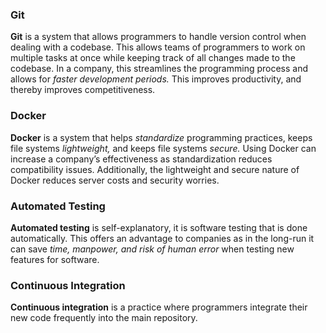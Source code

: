 ### Git
**Git** is a system that allows programmers to handle version control when dealing with a codebase.
This allows teams of programmers to work on multiple tasks at once while keeping track of all changes made to the codebase.
In a company, this streamlines the programming process and allows for *faster development periods.* 
This improves productivity, and thereby improves competitiveness.

### Docker
**Docker** is a system that helps *standardize* programming practices, keeps file systems *lightweight,* and keeps file systems *secure.*
Using Docker can increase a company’s effectiveness as standardization reduces compatibility issues.
Additionally, the lightweight and secure nature of Docker reduces server costs and security worries.

### Automated Testing
**Automated testing** is self-explanatory, it is software testing that is done automatically.
This offers an advantage to companies as in the long-run it can save *time, manpower, and risk of human error* when testing new features for software.

### Continuous Integration
**Continuous integration** is a practice where programmers integrate their new code frequently into the main repository.
